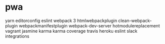 # pwa
yarn
editorconfig
eslint
webpack 3
htmlwebpackplugin
clean-webpack-plugin
webpackmanifestplugin
webpack-dev-server
hotmodulereplacement
vagrant
jasmine
karma
karma coverage
travis
heroku
eslint
slack integrations

